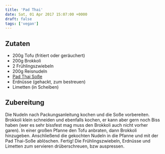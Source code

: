 ```yaml
---
title: 'Pad Thai'
date: Sat, 01 Apr 2017 15:07:00 +0000
draft: false
tags: ['vegan']
---
```


Zutaten
-------

*   200g Tofu (fritiert oder geräuchert)
*   200g Brokkoli
*   2 Frühlingszwiebeln
*   200g Reisnudeln
*   [Pad Thai Soße](https://nomnomnom.ninja/2017/04/01/pad-thai-sosse/)
*   Erdnüsse (gehackt, zum bestreuen)
*   Limetten (in Scheiben)

Zubereitung
-----------

Die Nudeln nach Packungsanleitung kochen und die Soße vorbereiten. Brokkoli klein schneiden und ebenfalls kochen, er kann aber gern noch Biss haben (wer es sehr bissfest mag muss den Brokkoli auch nicht vorher garen). In einer großen Pfanne den Tofu anbraten, dann Brokkoli hinzugeben. Anschließend die gekochten Nudeln in die Pfanne und mit der Pad Thai-Soße ablöschen. Fertig! Die Frühlingszwiebeln, Erdnüsse und Limetten zum servieren drüberschreuen, bzw auspressen.